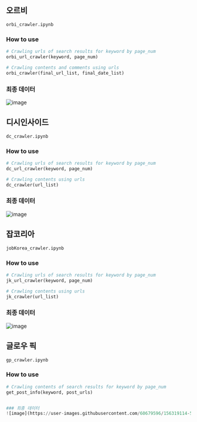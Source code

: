 ## 오르비

`orbi_crawler.ipynb`

### How to use 

```python
# Crawling urls of search results for keyword by page_num
orbi_url_crawler(keyword, page_num)

# Crawling contents and comments using urls
orbi_crawler(final_url_list, final_date_list)
```

### 최종 데이터
![image](https://user-images.githubusercontent.com/60679596/156315551-c4d2e713-361d-4028-9ba2-6ccd68fa0373.png)



## 디시인사이드 
`dc_crawler.ipynb`

### How to use 

```python
# Crawling urls of search results for keyword by page_num
dc_url_crawler(keyword, page_num)

# Crawling contents using urls
dc_crawler(url_list)
```

### 최종 데이터 
![image](https://user-images.githubusercontent.com/60679596/156315810-aec870ad-4116-4a48-a0e9-d78a260f2b3a.png)


## 잡코리아 

`jobKorea_crawler.ipynb`

### How to use 

```python
# Crawling urls of search results for keyword by page_num
jk_url_crawler(keyword, page_num)

# Crawling contents using urls
jk_crawler(url_list)
```


### 최종 데이터 
![image](https://user-images.githubusercontent.com/60679596/156315966-948d9a92-cb0a-4cb5-b715-165722d17fea.png)


## 글로우 픽 

`gp_crawler.ipynb`


### How to use 

```python
# Crawling contents of search results for keyword by page_num
get_post_info(keyword, post_urls)


### 최종 데이터 
![image](https://user-images.githubusercontent.com/60679596/156319114-523d0c46-60f6-4384-8df9-de55cbff7c34.png)
